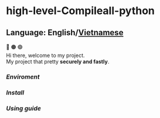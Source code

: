 # high-level-Compileall-python
## Language: <strong>English</strong>/[Vietnamese](https://github.com/juro1012cqq/high-level-Compileall-python/blob/main/vietnamese.md)

:red_circle: :orange_circle: :green_circle:
<br/>Hi there, welcome to my project.
<br/>My project that pretty <strong>securely and fastly</strong>.
<br/>
### <strong><i>Enviroment</i></strong>
### <strong><i>Install</i></strong>
### <strong><i>Using guide</i></strong>